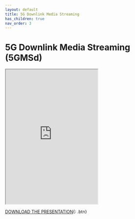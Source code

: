 ```yaml
---
layout: default
title: 5G Downlink Media Streaming
has_children: true
nav_order: 3
---
```


# 5G Downlink Media Streaming (5GMSd)
<iframe width="60%" height="440" src="https://drive.google.com/file/d/105dQMUHnuKxIwn8K7z5rvuPLMU85FQUc/preview"></iframe>

[DOWNLOAD THE PRESENTATION](https://drive.google.com/file/d/105dQMUHnuKxIwn8K7z5rvuPLMU85FQUc/preview){: .btn} 
